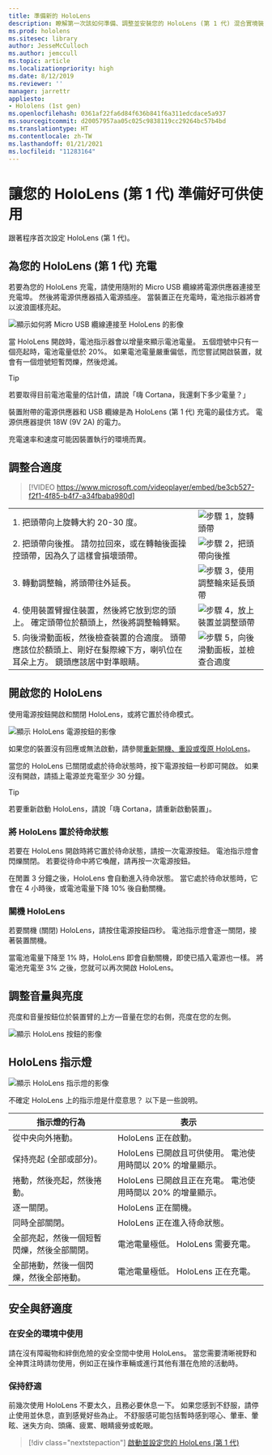 ```yaml
---
title: 準備新的 HoloLens
description: 瞭解第一次該如何準備、調整並安裝您的 HoloLens (第 1 代) 混合實境裝置。
ms.prod: hololens
ms.sitesec: library
author: JesseMcCulloch
ms.author: jemccull
ms.topic: article
ms.localizationpriority: high
ms.date: 8/12/2019
ms.reviewer: ''
manager: jarrettr
appliesto:
- Hololens (1st gen)
ms.openlocfilehash: 0361af22fa6d84f636b841f6a311edcdace5a937
ms.sourcegitcommit: d20057957aa05c025c9838119cc29264bc57b4bd
ms.translationtype: HT
ms.contentlocale: zh-TW
ms.lasthandoff: 01/21/2021
ms.locfileid: "11283164"
---
```

# 讓您的 HoloLens (第 1 代) 準備好可供使用

跟著程序首次設定 HoloLens (第 1 代)。

## 為您的 HoloLens (第 1 代) 充電

若要為您的 HoloLens 充電，請使用隨附的 Micro USB 纜線將電源供應器連接至充電埠。 然後將電源供應器插入電源插座。 當裝置正在充電時，電池指示器將會以波浪圖樣亮起。

![顯示如何將 Micro USB 纜線連接至 HoloLens 的影像](./images/hololens-charging.png)

當 HoloLens 開啟時，電池指示器會以增量來顯示電池電量。 五個燈號中只有一個亮起時，電池電量低於 20%。 如果電池電量嚴重偏低，而您嘗試開啟裝置，就會有一個燈號短暫閃爍，然後熄滅。

> [!TIP]
> 若要取得目前電池電量的估計值，請說「嗨 Cortana，我還剩下多少電量？」

裝置附帶的電源供應器和 USB 纜線是為 HoloLens (第 1 代) 充電的最佳方式。  電源供應器提供 18W (9V 2A) 的電力。

充電速率和速度可能因裝置執行的環境而異。

## 調整合適度

> [!VIDEO https://www.microsoft.com/videoplayer/embed/be3cb527-f2f1-4f85-b4f7-a34fbaba980d]

|     |     |
|:--- |:--- |
|1. 把頭帶向上旋轉大約 20-30 度。|![步驟 1，旋轉頭帶](./images/FitGuideStep1.png)|
|2. 把頭帶向後推。 請勿拉回來，或在轉軸後面操控頭帶，因為久了這樣會損壞頭帶。|![步驟 2，把頭帶向後推](./images/FitGuideStep2.png)|
|3. 轉動調整輪，將頭帶往外延長。 |![步驟 3，使用調整輪來延長頭帶](./images/FitGuideStep3.png)|
|4. 使用裝置臂握住裝置，然後將它放到您的頭上。 確定頭帶位於額頭上，然後將調整輪轉緊。|![步驟 4，放上裝置並調整頭帶](./images/FitGuideStep4.png)|
|5. 向後滑動面板，然後檢查裝置的合適度。 頭帶應該位於額頭上、剛好在髮際線下方，喇叭位在耳朵上方。 鏡頭應該居中對準眼睛。|![步驟 5，向後滑動面板，並檢查合適度](./images/FitGuideSetep5.png)|

## 開啟您的 HoloLens

使用電源按鈕開啟和關閉 HoloLens，或將它置於待命模式。

![顯示 HoloLens 電源按鈕的影像](./images/hololens-power.png)

如果您的裝置沒有回應或無法啟動，請參閱[重新開機、重設或復原 HoloLens](hololens-restart-recover.md)。

當您的 HoloLens 已關閉或處於待命狀態時，按下電源按鈕一秒即可開啟。 如果沒有開啟，請插上電源並充電至少 30 分鐘。

> [!TIP]
> 若要重新啟動 HoloLens，請說「嗨 Cortana，請重新啟動裝置」。

### 將 HoloLens 置於待命狀態

若要在 HoloLens 開啟時將它置於待命狀態，請按一次電源按鈕。 電池指示燈會閃爍關閉。 若要從待命中將它喚醒，請再按一次電源按鈕。

在閒置 3 分鐘之後，HoloLens 會自動進入待命狀態。 當它處於待命狀態時，它會在 4 小時後，或電池電量下降 10% 後自動關機。

### 關機 HoloLens

若要關機 (關閉) HoloLens，請按住電源按鈕四秒。 電池指示燈會逐一關閉，接著裝置關機。

當電池電量下降至 1% 時，HoloLens 即會自動關機，即使已插入電源也一樣。 將電池充電至 3% 之後，您就可以再次開啟 HoloLens。

## 調整音量與亮度

亮度和音量按鈕位於裝置臂的上方&mdash;音量在您的右側，亮度在您的左側。

![顯示 HoloLens 按鈕的影像](./images/hololens-buttons.jpg)

## HoloLens 指示燈

![顯示 HoloLens 指示燈的影像](./images/hololens-lights.png)

不確定 HoloLens 上的指示燈是什麼意思？ 以下是一些說明。

|指示燈的行為 |表示 |
| - | - |
|從中央向外捲動。 |HoloLens 正在啟動。 |
|保持亮起 (全部或部分)。 |HoloLens 已開啟且可供使用。 電池使用時間以 20% 的增量顯示。 |
|捲動，然後亮起，然後捲動。 |HoloLens 已開啟且正在充電。 電池使用時間以 20% 的增量顯示。 |
|逐一關閉。 |HoloLens 正在關機。 |
|同時全部關閉。 |HoloLens 正在進入待命狀態。 |
|全部亮起，然後一個短暫閃爍，然後全部關閉。 |電池電量極低。 HoloLens 需要充電。 |
|全部捲動，然後一個閃爍，然後全部捲動。 |電池電量極低。 HoloLens 正在充電。 |

## 安全與舒適度

### 在安全的環境中使用

請在沒有障礙物和絆倒危險的安全空間中使用 HoloLens。 當您需要清晰視野和全神貫注時請勿使用，例如正在操作車輛或進行其他有潛在危險的活動時。

### 保持舒適

前幾次使用 HoloLens 不要太久，且務必要休息一下。 如果您感到不舒服，請停止使用並休息，直到感覺好些為止。 不舒服感可能包括暫時感到噁心、暈車、暈眩、迷失方向、頭痛、疲累、眼睛疲勞或乾眼。

> [!div class="nextstepaction"]
> [啟動並設定您的 HoloLens (第 1 代)](hololens1-start.md)
